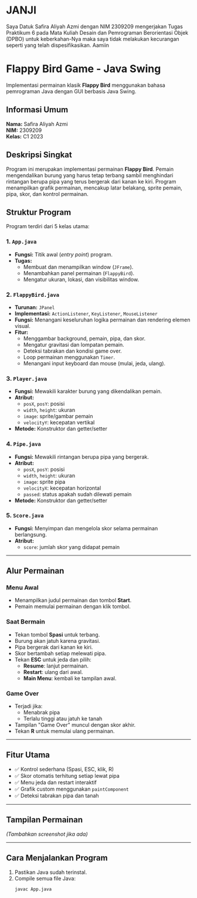 # JANJI
Saya Datuk Safira Aliyah Azmi dengan NIM 2309209 mengerjakan Tugas Praktikum 6 pada Mata Kuliah Desain dan Pemrograman Berorientasi Objek (DPBO) untuk keberkahan-Nya maka saya tidak melakukan kecurangan seperti yang telah dispesifikasikan. Aamiin

# Flappy Bird Game - Java Swing

Implementasi permainan klasik **Flappy Bird** menggunakan bahasa pemrograman Java dengan GUI berbasis Java Swing.

##  Informasi Umum

**Nama:** Safira Aliyah Azmi  
**NIM:** 2309209  
**Kelas:** C1 2023

##  Deskripsi Singkat

Program ini merupakan implementasi permainan **Flappy Bird**. Pemain mengendalikan burung yang harus tetap terbang sambil menghindari rintangan berupa pipa yang terus bergerak dari kanan ke kiri. Program menampilkan grafik permainan, mencakup latar belakang, sprite pemain, pipa, skor, dan kontrol permainan.

##  Struktur Program

Program terdiri dari 5 kelas utama:

### 1. `App.java`
- **Fungsi:** Titik awal (*entry point*) program.
- **Tugas:**
  - Membuat dan menampilkan window (`JFrame`).
  - Menambahkan panel permainan (`FlappyBird`).
  - Mengatur ukuran, lokasi, dan visibilitas window.

### 2. `FlappyBird.java`
- **Turunan:** `JPanel`
- **Implementasi:** `ActionListener`, `KeyListener`, `MouseListener`
- **Fungsi:** Menangani keseluruhan logika permainan dan rendering elemen visual.
- **Fitur:**
  - Menggambar background, pemain, pipa, dan skor.
  - Mengatur gravitasi dan lompatan pemain.
  - Deteksi tabrakan dan kondisi game over.
  - Loop permainan menggunakan `Timer`.
  - Menangani input keyboard dan mouse (mulai, jeda, ulang).

### 3. `Player.java`
- **Fungsi:** Mewakili karakter burung yang dikendalikan pemain.
- **Atribut:**
  - `posX`, `posY`: posisi
  - `width`, `height`: ukuran
  - `image`: sprite/gambar pemain
  - `velocityY`: kecepatan vertikal
- **Metode:** Konstruktor dan getter/setter

### 4. `Pipe.java`
- **Fungsi:** Mewakili rintangan berupa pipa yang bergerak.
- **Atribut:**
  - `posX`, `posY`: posisi
  - `width`, `height`: ukuran
  - `image`: sprite pipa
  - `velocityX`: kecepatan horizontal
  - `passed`: status apakah sudah dilewati pemain
- **Metode:** Konstruktor dan getter/setter

### 5. `Score.java`
- **Fungsi:** Menyimpan dan mengelola skor selama permainan berlangsung.
- **Atribut:**
  - `score`: jumlah skor yang didapat pemain

---

##  Alur Permainan

###  Menu Awal
- Menampilkan judul permainan dan tombol **Start**.
- Pemain memulai permainan dengan klik tombol.

###  Saat Bermain
- Tekan tombol **Spasi** untuk terbang.
- Burung akan jatuh karena gravitasi.
- Pipa bergerak dari kanan ke kiri.
- Skor bertambah setiap melewati pipa.
- Tekan **ESC** untuk jeda dan pilih:
  - **Resume**: lanjut permainan.
  - **Restart**: ulang dari awal.
  - **Main Menu**: kembali ke tampilan awal.

###  Game Over
- Terjadi jika:
  - Menabrak pipa
  - Terlalu tinggi atau jatuh ke tanah
- Tampilan "Game Over" muncul dengan skor akhir.
- Tekan **R** untuk memulai ulang permainan.

---

##  Fitur Utama

- ✅ Kontrol sederhana (Spasi, ESC, klik, R)
- ✅ Skor otomatis terhitung setiap lewat pipa
- ✅ Menu jeda dan restart interaktif
- ✅ Grafik custom menggunakan `paintComponent`
- ✅ Deteksi tabrakan pipa dan tanah

---

##  Tampilan Permainan

*(Tambahkan screenshot jika ada)*

---

##  Cara Menjalankan Program

1. Pastikan Java sudah terinstal.
2. Compile semua file Java:
   ```bash
   javac App.java
